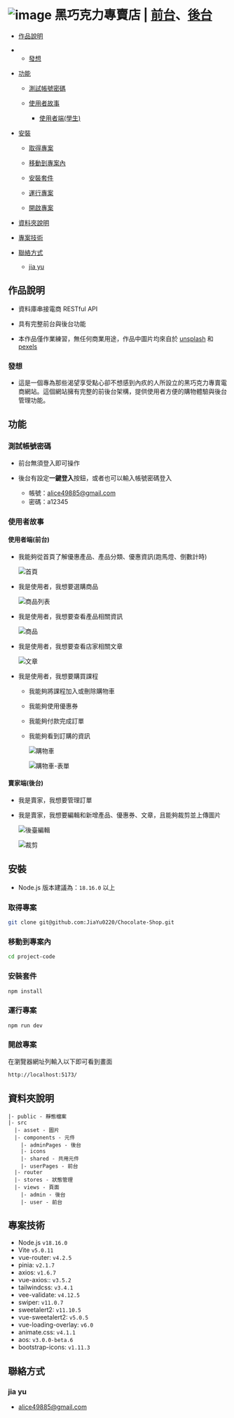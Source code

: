 # ![image](https://github.com/JiaYu0220/Chocolate-Shop/assets/134919211/f73a2b4b-cecf-446a-bc78-985c53ac5bf2) 黑巧克力專賣店 | [前台](https://jiayu0220.github.io/Chocolate-Shop/)、[後台](https://jiayu0220.github.io/Chocolate-Shop/#/login)

- [作品說明](#作品說明)
- 
  - [發想](#發想)

- [功能](#功能)

  - [測試帳號密碼](#測試帳號密碼)

  - [使用者故事](#使用者故事)

    - [使用者端(學生)](#使用者端學生)

- [安裝](#安裝)

  - [取得專案](#取得專案)

  - [移動到專案內](#移動到專案內)

  - [安裝套件](#安裝套件)

  - [運行專案](#運行專案)

  - [開啟專案](#開啟專案)

- [資料夾說明](#資料夾說明)

- [專案技術](#專案技術)

- [聯絡方式](#聯絡方式)

  - [jia yu](#jia-yu)

## 作品說明

- 資料庫串接電商 RESTful API
  
- 具有完整前台與後台功能
  
- 本作品僅作業練習，無任何商業用途，作品中圖片均來自於 [unsplash](https://unsplash.com/) 和 [pexels](https://www.pexels.com/zh-tw/)

### 發想

- 這是一個專為那些渴望享受點心卻不想感到內疚的人所設立的黑巧克力專賣電商網站。這個網站擁有完整的前後台架構，提供使用者方便的購物體驗與後台管理功能。

## 功能

### 測試帳號密碼

- 前台無須登入即可操作

- 後台有設定**一鍵登入**按鈕，或者也可以輸入帳號密碼登入
  - 帳號：alice49885@gmail.com
  - 密碼：a12345

### 使用者故事

#### 使用者端(前台)

- 我能夠從首頁了解優惠產品、產品分類、優惠資訊(跑馬燈、倒數計時)

  ![首頁](https://github.com/JiaYu0220/Chocolate-Shop/assets/134919211/eaa8aeeb-c365-4863-853e-5adee0d0cc69)

- 我是使用者，我想要選購商品

  ![商品列表](https://github.com/JiaYu0220/Chocolate-Shop/assets/134919211/7188e9b9-5cf4-4577-8586-e15bd22652e5)

- 我是使用者，我想要查看產品相關資訊

  ![商品](https://github.com/JiaYu0220/Chocolate-Shop/assets/134919211/ebf837c3-0765-4dd2-bebf-7e89c83bc0d2)

- 我是使用者，我想要查看店家相關文章

  ![文章](https://github.com/JiaYu0220/Chocolate-Shop/assets/134919211/ca0c7e67-696f-42b1-9d6f-7c62f0bbf07c)

- 我是使用者，我想要購買課程

  - 我能夠將課程加入或刪除購物車
  - 我能夠使用優惠券
  - 我能夠付款完成訂單
  - 我能夠看到訂購的資訊

    ![購物車](https://github.com/JiaYu0220/Chocolate-Shop/assets/134919211/8069f94e-27a2-487a-90f3-26b39cb9db9c)

    ![購物車-表單](https://github.com/JiaYu0220/Chocolate-Shop/assets/134919211/85a6984d-ec43-4bb4-b135-2e6b58508568)

#### 賣家端(後台)

- 我是賣家，我想要管理訂單

- 我是賣家，我想要編輯和新增產品、優惠券、文章，且能夠裁剪並上傳圖片

  ![後臺編輯](https://github.com/JiaYu0220/Chocolate-Shop/assets/134919211/055b2cb8-910e-4460-b8a8-548264e13c0a)
  
  ![裁剪](https://github.com/JiaYu0220/Chocolate-Shop/assets/134919211/4b56d0e7-16f1-419e-95b6-6bdffb31e3be)

## 安裝

- Node.js 版本建議為：`18.16.0` 以上

### 取得專案

```bash
git clone git@github.com:JiaYu0220/Chocolate-Shop.git
```

### 移動到專案內

```bash
cd project-code
```

### 安裝套件

```bash
npm install
```

### 運行專案

```bash
npm run dev
```

### 開啟專案

在瀏覽器網址列輸入以下即可看到畫面

```bash
http://localhost:5173/
```

## 資料夾說明

```
|- public - 靜態檔案
|- src
  |- asset - 圖片
  |- components - 元件
    |- adminPages - 後台
    |- icons
    |- shared - 共用元件
    |- userPages - 前台
  |- router
  |- stores - 狀態管理
  |- views - 頁面
    |- admin - 後台
    |- user - 前台
```

## 專案技術

- Node.js `v18.16.0`
- Vite `v5.0.11`
- vue-router: `v4.2.5`
- pinia: `v2.1.7`
- axios: `v1.6.7`
- vue-axios:: `v3.5.2`
- tailwindcss: `v3.4.1`
- vee-validate: `v4.12.5`
- swiper: `v11.0.7`
- sweetalert2: `v11.10.5`
- vue-sweetalert2: `v5.0.5`
- vue-loading-overlay: `v6.0`
- animate.css: `v4.1.1`
- aos: `v3.0.0-beta.6`
- bootstrap-icons: `v1.11.3`


## 聯絡方式

### jia yu

- alice49885@gmail.com
